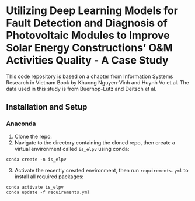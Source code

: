 # Utilizing Deep Learning Models for Fault Detection and Diagnosis of Photovoltaic Modules to Improve Solar Energy Constructions’ O&M Activities Quality - A Case Study

This code repository is based on a chapter from Information Systems Research in Vietnam Book by Khuong Nguyen-Vinh and Huynh Vo et al. The data used in this study is from Buerhop-Lutz and Deitsch et al. 

## Installation and Setup
### Anaconda
1. Clone the repo.
2. Navigate to the directory containing the cloned repo, then create a virtual environment called `is_elpv` using conda:
```
conda create -n is_elpv
```
3. Activate the recently created environment, then run `requirements.yml` to install all required packages:
```
conda activate is_elpv
conda update -f requirements.yml
```

